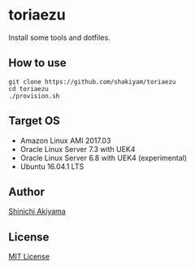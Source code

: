 toriaezu
========

Install some tools and dotfiles.

## How to use ##

```
git clone https://github.com/shakiyam/toriaezu
cd toriaezu
./provision.sh
```

## Target OS ##

* Amazon Linux AMI 2017.03
* Oracle Linux Server 7.3 with UEK4
* Oracle Linux Server 6.8 with UEK4 (experimental)
* Ubuntu 16.04.1 LTS

## Author ##

[Shinichi Akiyama](https://github.com/shakiyam)

## License ##

[MIT License](http://www.opensource.org/licenses/mit-license.php)
